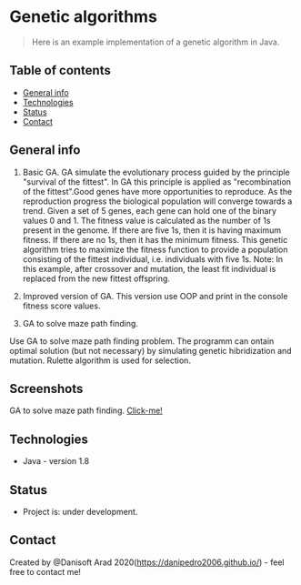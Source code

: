 # Genetic algorithms
> Here is an example implementation of a genetic algorithm in Java.

## Table of contents
* [General info](#general-info)
* [Technologies](#technologies)
* [Status](#status)
* [Contact](#contact)

## General info
1. Basic GA.
GA simulate the evolutionary process guided by the principle "survival of the fittest". In GA this principle is applied as "recombination of the fittest".Good genes have more opportunities to reproduce. As the reproduction progress the biological population will converge towards a trend.
Given a set of 5 genes, each gene can hold one of the binary values 0 and 1.
The fitness value is calculated as the number of 1s present in the genome. If there are five 1s, then it is having maximum fitness. If there are no 1s, then it has the minimum fitness.
This genetic algorithm tries to maximize the fitness function to provide a population consisting of the fittest individual, i.e. individuals with five 1s.
Note: In this example, after crossover and mutation, the least fit individual is replaced from the new fittest offspring.

2. Improved version of GA.
This version use OOP and print in the console fitness score values.

3. GA to solve maze path finding.

Use GA to solve maze path finding problem. The programm can ontain optimal solution (but not necessary) by simulating genetic hibridization and mutation. Rulette algorithm is used for selection.

## Screenshots
GA to solve maze path finding.
[Click-me!](https://github.com/danipedro2006/Genetic-algorithms/blob/master/src/maze%20solving%20GA/Screenshot.bmp)

## Technologies
* Java - version 1.8

## Status
* Project is: under development. 

## Contact
Created by @Danisoft Arad 2020(https://danipedro2006.github.io/) - feel free to contact me!